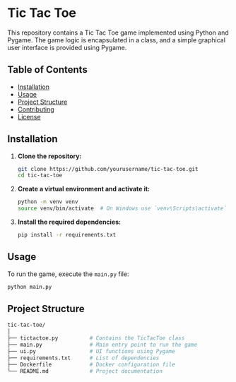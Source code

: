 # Tic Tac Toe

This repository contains a Tic Tac Toe game implemented using Python and Pygame. The game logic is encapsulated in a class, and a simple graphical user interface is provided using Pygame.

## Table of Contents
- [Installation](#installation)
- [Usage](#usage)
- [Project Structure](#project-structure)
- [Contributing](#contributing)
- [License](#license)

## Installation

1. **Clone the repository:**
    ```sh
    git clone https://github.com/yourusername/tic-tac-toe.git
    cd tic-tac-toe
    ```

2. **Create a virtual environment and activate it:**
    ```sh
    python -m venv venv
    source venv/bin/activate  # On Windows use `venv\Scripts\activate`
    ```

3. **Install the required dependencies:**
    ```sh
    pip install -r requirements.txt
    ```

## Usage

To run the game, execute the `main.py` file:

```sh
python main.py
```

## Project Structure
```bash
tic-tac-toe/
│
├── tictactoe.py          # Contains the TicTacToe class
├── main.py               # Main entry point to run the game
├── ui.py                 # UI functions using Pygame
├── requirements.txt      # List of dependencies
├── Dockerfile            # Docker configuration file
└── README.md             # Project documentation
```